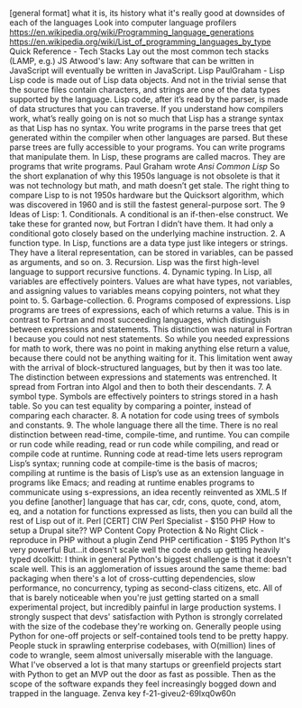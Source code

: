 [general format]
  what it is, its history
  what it's really good at
  downsides of each of the languages
Look into computer language profilers
https://en.wikipedia.org/wiki/Programming_language_generations
https://en.wikipedia.org/wiki/List_of_programming_languages_by_type
Quick Reference - Tech Stacks
  Lay out the most common tech stacks (LAMP, e.g.)
JS
  Atwood's law: Any software that can be written in JavaScript will eventually be written in JavaScript.
Lisp
  PaulGraham - Lisp
    Lisp code is made out of Lisp data objects.  And not in the trivial sense that the source files contain characters, and strings are one of the data types supported by the language. Lisp code, after it’s read by the parser, is made of data structures that you can traverse.
    If you understand how compilers work, what’s really going on is not so much that Lisp has a strange syntax as that Lisp has no syntax.  You write programs in the parse trees that get generated within the compiler when other languages are parsed.
    But these parse trees are fully accessible to your programs. You can write programs that manipulate them. In Lisp, these programs are called macros. They are programs that write programs.
    Paul Graham wrote *Ansi Common Lisp*
    So the short explanation of why this 1950s language is not obsolete is that it was not technology but math, and math doesn’t get stale. The right thing to compare Lisp to is not 1950s hardware but the Quicksort algorithm, which was discovered in 1960 and is still the fastest general-purpose sort.
    The 9 Ideas of Lisp:
      1. Conditionals. A conditional is an if-then-else construct. We take these for granted now, but Fortran I didn’t have them. It had only a conditional goto closely based on the underlying machine instruction.
      2. A function type.  In Lisp, functions are a data type just like integers or strings. They have a literal representation, can be stored in variables, can be passed as arguments, and so on.
      3. Recursion. Lisp was the first high-level language to support recursive functions.
      4. Dynamic typing. In Lisp, all variables are effectively pointers. Values are what have types, not variables, and assigning values to variables means copying pointers, not what they point to.
      5. Garbage-collection.
      6. Programs composed of expressions. Lisp programs are trees of expressions, each of which returns a value. This is in contrast to Fortran and most succeeding languages, which distinguish between expressions and statements. This distinction was natural in Fortran I because you could not nest statements. So while you needed expressions for math to work, there was no point in making anything else return a value, because there could not be anything waiting for it. This limitation went away with the arrival of block-structured languages, but by then it was too late. The distinction between expressions and statements was entrenched.  It spread from Fortran into Algol and then to both their descendants.
      7. A symbol type. Symbols are effectively pointers to strings stored in a hash table. So you can test equality by comparing a pointer, instead of comparing each character.
      8. A notation for code using trees of symbols and constants.
      9. The whole language there all the time. There is no real distinction between read-time, compile-time, and runtime. You can compile or run code while reading, read or run code while compiling, and read or compile code at runtime. Running code at read-time lets users reprogram Lisp’s syntax; running code at compile-time is the basis of macros; compiling at runtime is the basis of Lisp’s use as an extension language in programs like Emacs; and reading at runtime enables programs to communicate using s-expressions, an idea recently reinvented as XML.5
      If you define [another] language that has car, cdr, cons, quote, cond, atom, eq, and a notation for functions expressed as lists, then you can build all the rest of Lisp out of it.
Perl
  [CERT] CIW Perl Specialist - $150
PHP
  How to setup a Drupal site??
  WP Content Copy Protection & No Right Click - reproduce in PHP without a plugin
  Zend PHP certification - $195
Python
  It's very powerful
  But...it doesn't scale well
    the code ends up getting heavily typed
    dcolkitt:
    I think in general Python's biggest challenge is that it doesn't scale well. This is an agglomeration of issues around the same theme: bad packaging when there's a lot of cross-cutting dependencies, slow performance, no concurrency, typing as second-class citizens, etc. All of that is barely noticeable when you're just getting started on a small experimental project, but incredibly painful in large production systems.
    I strongly suspect that devs' satisfaction with Python is strongly correlated with the size of the codebase they're working on. Generally people using Python for one-off projects or self-contained tools tend to be pretty happy. People stuck in sprawling enterprise codebases, with O(million) lines of code to wrangle, seem almost universally miserable with the language.
    What I've observed a lot is that many startups or greenfield projects start with Python to get an MVP out the door as fast as possible. Then as the scope of the software expands they feel increasingly bogged down and trapped in the language. 
  Zenva key
    f-21-giveu2-69lxq0w60n
